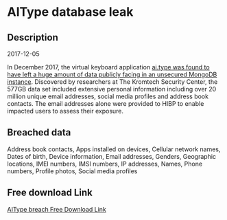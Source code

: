 # AIType database leak

## Description

2017-12-05

In December 2017, the virtual keyboard application <a href="https://mackeepersecurity.com/post/virtual-keyboard-developer-leaked-31-million-of-client-records" target="_blank" rel="noopener">ai.type was found to have left a huge amount of data publicly facing in an unsecured MongoDB instance</a>. Discovered by researchers at The Kromtech Security Center, the 577GB data set included extensive personal information including over 20 million unique email addresses, social media profiles and address book contacts. The email addresses alone were provided to HIBP to enable impacted users to assess their exposure.

## Breached data

Address book contacts, Apps installed on devices, Cellular network names, Dates of birth, Device information, Email addresses, Genders, Geographic locations, IMEI numbers, IMSI numbers, IP addresses, Names, Phone numbers, Profile photos, Social media profiles

## Free download Link

[AIType breach Free Download Link](https://link-to.net/1229997/273.8039342957864/dynamic/?r=aHR0cHM6Ly93d3cubWVkaWFmaXJlLmNvbS92aWV3L0o5WVloazJSa3Z0VTJGRC9haXR5cGUuY29tL2ZpbGU=)